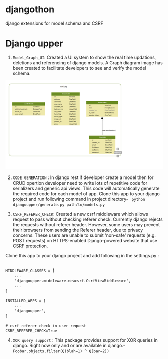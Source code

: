 # djangothon
django extensions for model schema and CSRF


# Django upper
1. `Model_Graph_UI`: Created a UI system to show the real time updations, deletions and referencing of django models. A Graph diagram image has been created to facilitate developers to see and verify the model schema.

![Graph UI](djangoupper/Screenshot.png)

2. `CODE GENERATION` : In django rest if developer create a model then for CRUD opertion developer need to write lots of repetitive code for serializers and generic api views. This code will automatically generate the required code for each model of app.
Clone this app to your django project and run following command in project directory-
` python djangoupper/generate.py path/to/models.py`

3. `CSRF_REFERER_CHECK`: Created a new csrf middleware which allows request to pass without checking referer check. Currently django rejects the requests without referer header. However, some users may prevent their browsers from sending the Referer header, due to privacy concerns. These users are unable to submit 'non-safe' requests (e.g. POST requests) on HTTPS-enabled Django-powered website that use CSRF protection.

Clone this app to your django project and add following in the settings.py :

```

MIDDLEWARE_CLASSES = [
    ...
    'djangoupper.middleware.newcsrf.CsrfViewMiddleware',
    ...
]

INSTALLED_APPS = [
    ...
    'djangoupper',
]

# csrf referer check in user request
CSRF_REFERER_CHECK=True

```

4. `XOR query support` : This package provides support for XOR queries in django. Right now only and or are available in django.-
` Foobar.objects.filter(Q(blah=1) ^ Q(bar=2))`

